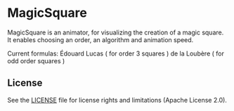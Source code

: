 # MagicSquare 

MagicSquare is an animator, for visualizing the creation of a magic square.
It enables choosing an order, an algorithm and animation speed.

Current formulas:
  Édouard Lucas ( for order 3 squares )
  de la Loubère ( for odd order squares )


## License

See the [LICENSE](LICENSE.md) file for license rights and limitations (Apache License 2.0).
